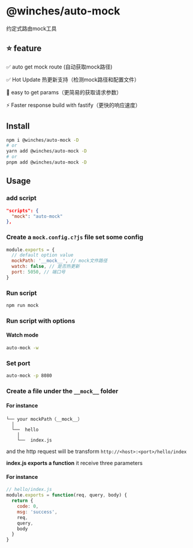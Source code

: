 # @winches/auto-mock

约定式路由mock工具

## ⭐️ feature
✅ auto get mock route (自动获取mock路径)

✅ Hot Update 热更新支持（检测mock路径和配置文件）

🤖 easy to get params（更简易的获取请求参数）

⚡ Faster response build with fastify（更快的响应速度）

## Install
```sh
npm i @winches/auto-mock -D
# or
yarn add @winches/auto-mock -D
# or
pnpm add @winches/auto-mock -D
```

## Usage
### add script
```json
"scripts": {
  "mock": "auto-mock"
},
```

### Create a `mock.config.c?js` file set some config
```js
module.exports = {
  // default option value
  mockPath: '__mock__', // mock文件路径
  watch: false, // 是否热更新
  port: 5050, // 端口号
}
```

### Run script
```sh
npm run mock
```

### Run script with options
#### Watch mode
```sh
auto-mock -w
```

### Set port
```sh
auto-mock -p 8080
```

### Create a file under the `__mock__` folder
#### For instance
```
└── your mockPath（__mock__）
  │
  └──  hello
    │
    └──  index.js
```

and the http request will be transform `http://<host>:<port>/hello/index`

**index.js exports a function** it receive three parameters

#### For instance
```js
// hello/index.js
module.exports = function(req, query, body) {
  return {
    code: 0,
    msg: 'success',
    req,
    query,
    body
  }
}
```
